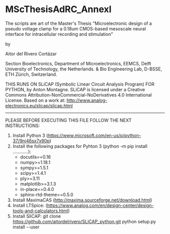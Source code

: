 # MScThesisAdRC_AnnexI

The scripts are art of the Master's Thesis "Microelectronic design of a pseudo voltage clamp for a 0.18um CMOS-based mesoscale neural interface for intracellular recording and stimulation"

by 

Aitor del Rivero Cortázar

Section Bioelectronics, Department of Microelectronics, EEMCS, Delft University of Technology, the Netherlands.
&
Bio Engineering Lab, D-BSSE, ETH Zürich, Switzerland.

THIS RUNS ON SLiCAP (Symbolic Linear Circuit Analysis Program) FOR PYTHON, by Anton Montagne.
SLiCAP is licensed under a Creative Commons Attribution-NonCommercial-NoDerivatives 4.0 International License.
Based on a work at: http://www.analog-electronics.eu/slicap/slicap.html

------


PLEASE BEFORE EXECUTING THIS FILE FOLLOW THE NEXT INSTRUCTIONS:


1. Install Python 3 (https://www.microsoft.com/en-us/p/python-37/9nj46sx7x90p)
2. Install the following packages for Pyhton 3 (python -m pip install ............):
    - docutils==0.16
    - numpy>=1.18.1
    - sympy>=1.5.1
    - scipy>=1.4.1
    - ply>=3.11
    - matplotlib>=3.1.3
    - in-place==0.4.0
    - sphinx-rtd-theme==0.5.0
3. Install MaximaCAS (http://maxima.sourceforge.net/download.html)
4. Install LTSpice: (https://www.analog.com/en/design-center/design-tools-and-calculators.html)
5. Install SliCAP:
    git clone https://github.com/aitordelrivero/SLiCAP_python.git
    python setup.py install --user


